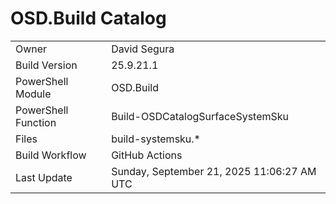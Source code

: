 ﻿# OSD.Build Catalog

| | |
|-|-|
| Owner | David Segura |
| Build Version | 25.9.21.1 |
| PowerShell Module | OSD.Build |
| PowerShell Function | Build-OSDCatalogSurfaceSystemSku |
| Files | build-systemsku.* |
| Build Workflow | GitHub Actions |
| Last Update | Sunday, September 21, 2025 11:06:27 AM UTC |
